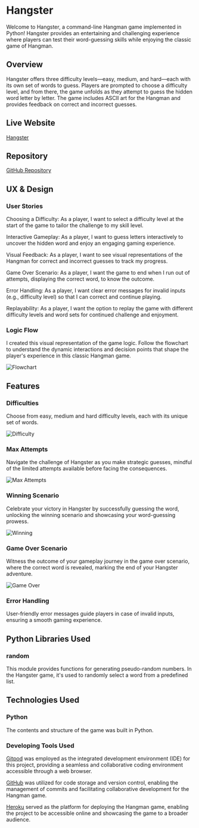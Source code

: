 # Hangster
Welcome to Hangster, a command-line Hangman game implemented in Python! 
Hangster provides an entertaining and challenging experience where players can test
their word-guessing skills while enjoying the classic game of Hangman.

## Overview
Hangster offers three difficulty levels—easy, medium, and hard—each with its own set of words to guess. Players are prompted to choose a difficulty level, and from there, the game unfolds as they attempt to guess the hidden word letter by letter. The game includes ASCII art for the Hangman and provides feedback on correct and incorrect guesses.

## Live Website
[Hangster](https://hangster-f7c352ecfda2.herokuapp.com/)

## Repository
[GitHub Repository](https://github.com/AlexSunner/hangster)

## UX & Design

### User Stories
Choosing a Difficulty:
As a player, I want to select a difficulty level at the start of the game to tailor the challenge to my skill level.

Interactive Gameplay:
As a player, I want to guess letters interactively to uncover the hidden word and enjoy an engaging gaming experience.

Visual Feedback:
As a player, I want to see visual representations of the Hangman for correct and incorrect guesses to track my progress.

Game Over Scenario:
As a player, I want the game to end when I run out of attempts, displaying the correct word, to know the outcome.

Error Handling:
As a player, I want clear error messages for invalid inputs (e.g., difficulty level) so that I can correct and continue playing.

Replayability:
As a player, I want the option to replay the game with different difficulty levels and word sets for continued challenge and enjoyment.

### Logic Flow
I created this visual representation of the game logic. Follow the flowchart to understand the dynamic interactions and decision points that shape
the player's experience in this classic Hangman game.

![Flowchart](https://raw.githubusercontent.com/AlexSunner/hangster/main/images/flowchart.jpg)

## Features
### Difficulties
Choose from easy, medium and hard difficulty levels, each with its unique set of words.

![Difficulty](https://raw.githubusercontent.com/AlexSunner/hangster/main/images/difficulty1.jpg)

### Max Attempts
Navigate the challenge of Hangster as you make strategic guesses, mindful of the limited attempts available before facing the consequences.

![Max Attempts](https://raw.githubusercontent.com/AlexSunner/hangster/main/images/attempts2.jpg)

### Winning Scenario
Celebrate your victory in Hangster by successfully guessing the word, unlocking the winning scenario and showcasing your word-guessing prowess.

![Winning](https://raw.githubusercontent.com/AlexSunner/hangster/main/images/congratulations4.jpg)

### Game Over Scenario
Witness the outcome of your gameplay journey in the game over scenario, where the correct word is revealed, marking the end of your Hangster adventure.

![Game Over](https://raw.githubusercontent.com/AlexSunner/hangster/main/images/gameover3.jpg)

### Error Handling
User-friendly error messages guide players in case of invalid inputs, ensuring a smooth gaming experience.

## Python Libraries Used
### random
This module provides functions for generating pseudo-random numbers. In the Hangster game, it's used to randomly select a word from a predefined list.

## Technologies Used
### Python
The contents and structure of the game was built in Python.

### Developing Tools Used
[Gitpod](https://www.gitpod.io/) was employed as the integrated development environment (IDE) for this project, providing a seamless and collaborative coding environment accessible through a web browser.

[GitHub](https://github.com/) was utilized for code storage and version control, enabling the management of commits and facilitating collaborative development for the Hangman game.

[Heroku](https://heroku.com/) served as the platform for deploying the Hangman game, enabling the project to be accessible online and showcasing the game to a broader audience.

